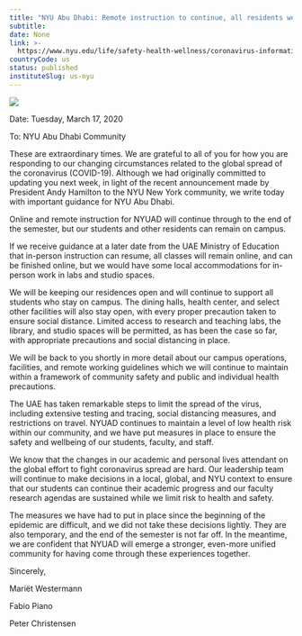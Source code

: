 ```yaml
---
title: "NYU Abu Dhabi: Remote instruction to continue, all residents welcome to remain on campus"
subtitle: 
date: None
link: >-
  https://www.nyu.edu/life/safety-health-wellness/coronavirus-information/messages-to-the-community/remote-instruction-to-continue-all-residents-welcome-to-remain-on-campus.html
countryCode: us
status: published
instituteSlug: us-nyu
---
```

![](http://www.nyu.edu/content/nyu/en/life/safety-health-wellness/coronavirus-information/messages-to-the-community/remote-instruction-to-continue-all-residents-welcome-to-remain-on-campus/jcr:content/image.img.480.high.jpg)

Date: Tuesday, March 17, 2020

To: NYU Abu Dhabi Community



These are extraordinary times. We are grateful to all of you for how you are responding to our changing circumstances related to the global spread of the coronavirus (COVID-19). Although we had originally committed to updating you next week, in light of the recent announcement made by President Andy Hamilton to the NYU New York community, we write today with important guidance for NYU Abu Dhabi.

Online and remote instruction for NYUAD will continue through to the end of the semester, but our students and other residents can remain on campus.

If we receive guidance at a later date from the UAE Ministry of Education that in-person instruction can resume, all classes will remain online, and can be finished online, but we would have some local accommodations for in-person work in labs and studio spaces.

We will be keeping our residences open and will continue to support all students who stay on campus. The dining halls, health center, and select other facilities will also stay open, with every proper precaution taken to ensure social distance. Limited access to research and teaching labs, the library, and studio spaces will be permitted, as has been the case so far, with appropriate precautions and social distancing in place.

We will be back to you shortly in more detail about our campus operations, facilities, and remote working guidelines which we will continue to maintain within a framework of community safety and public and individual health precautions.

The UAE has taken remarkable steps to limit the spread of the virus, including extensive testing and tracing, social distancing measures, and restrictions on travel. NYUAD continues to maintain a level of low health risk within our community, and we have put measures in place to ensure the safety and wellbeing of our students, faculty, and staff.

We know that the changes in our academic and personal lives attendant on the global effort to fight coronavirus spread are hard. Our leadership team will continue to make decisions in a local, global, and NYU context to ensure that our students can continue their academic progress and our faculty research agendas are sustained while we limit risk to health and safety.

The measures we have had to put in place since the beginning of the epidemic are difficult, and we did not take these decisions lightly. They are also temporary, and the end of the semester is not far off. In the meantime, we are confident that NYUAD will emerge a stronger, even-more unified community for having come through these experiences together.

Sincerely,

Mariët Westermann

Fabio Piano

Peter Christensen


